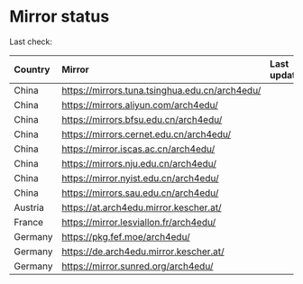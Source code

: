 <script src="./time.js"></script>
# Mirror status
Last check: <script type="text/javascript">localize(1714396820.4525642);</script>

|Country|Mirror|Last update|
|:------|:-----|:----------|
|China|https://mirrors.tuna.tsinghua.edu.cn/arch4edu/|<script type="text/javascript">localize(1714372758);</script>|
|China|https://mirrors.aliyun.com/arch4edu/|<script type="text/javascript">localize(1714372758);</script>|
|China|https://mirrors.bfsu.edu.cn/arch4edu/|<script type="text/javascript">localize(1714372758);</script>|
|China|https://mirrors.cernet.edu.cn/arch4edu/|<script type="text/javascript">localize(1714372758);</script>|
|China|https://mirror.iscas.ac.cn/arch4edu/|<script type="text/javascript">localize(1714372758);</script>|
|China|https://mirrors.nju.edu.cn/arch4edu/|<script type="text/javascript">localize(1714248012);</script>|
|China|https://mirror.nyist.edu.cn/arch4edu/|<script type="text/javascript">localize(1714372758);</script>|
|China|https://mirrors.sau.edu.cn/arch4edu/|<script type="text/javascript">localize(1714372758);</script>|
|Austria|https://at.arch4edu.mirror.kescher.at/|<script type="text/javascript">localize(1714372758);</script>|
|France|https://mirror.lesviallon.fr/arch4edu/|<script type="text/javascript">localize(1714248012);</script>|
|Germany|https://pkg.fef.moe/arch4edu/|<script type="text/javascript">localize(1714372758);</script>|
|Germany|https://de.arch4edu.mirror.kescher.at/|<script type="text/javascript">localize(1714372758);</script>|
|Germany|https://mirror.sunred.org/arch4edu/|<script type="text/javascript">localize(1714372758);</script>|

<script src="./tablefilter/tablefilter.js"></script>
<script src="./table.js"></script>